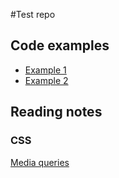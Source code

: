 #Test repo

## Code examples

* [Example 1](./code_examples/example_1/)
* [Example 2](./code_examples/example_2/)

## Reading notes

### CSS

[Media queries](./notes/css/media_queries.md)

